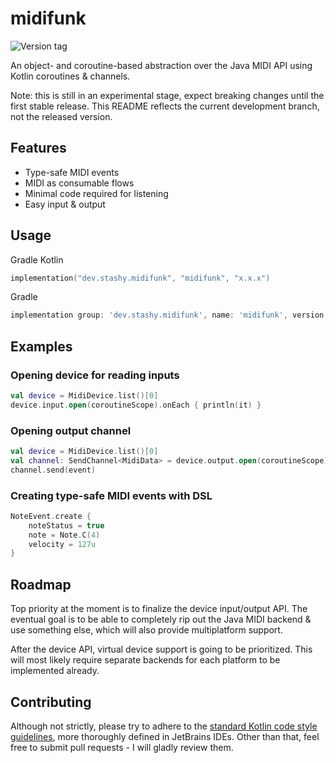 # midifunk

![Version tag](https://img.shields.io/github/v/release/stashymane/midifunk?label=version&sort=semver&style=flat-square)

An object- and coroutine-based abstraction over the Java MIDI API using Kotlin coroutines & channels.

Note: this is still in an experimental stage, expect breaking changes until the first stable release.
This README reflects the current development branch, not the released version.

## Features

* Type-safe MIDI events
* MIDI as consumable flows
* Minimal code required for listening
* Easy input & output

## Usage

Gradle Kotlin

```kotlin
implementation("dev.stashy.midifunk", "midifunk", "x.x.x")
```

Gradle

```groovy
implementation group: 'dev.stashy.midifunk', name: 'midifunk', version: 'x.x.x'
```

## Examples

### Opening device for reading inputs

```kotlin
val device = MidiDevice.list()[0]
device.input.open(coroutineScope).onEach { println(it) }
```

### Opening output channel

```kotlin
val device = MidiDevice.list()[0]
val channel: SendChannel<MidiData> = device.output.open(coroutineScope)
channel.send(event)
```

### Creating type-safe MIDI events with DSL

```kotlin
NoteEvent.create {
    noteStatus = true
    note = Note.C(4)
    velocity = 127u
}
```

## Roadmap

Top priority at the moment is to finalize the device input/output API.
The eventual goal is to be able to completely rip out the Java MIDI backend & use something else, which will also
provide multiplatform support.

After the device API, virtual device support is going to be prioritized.
This will most likely require separate backends for each platform to be implemented already.

## Contributing

Although not strictly, please try to adhere to the [standard Kotlin code style guidelines][1], more thoroughly defined
in JetBrains IDEs. Other than that, feel free to submit pull requests - I will gladly review them.

[1]: https://kotlinlang.org/docs/reference/coding-conventions.html
